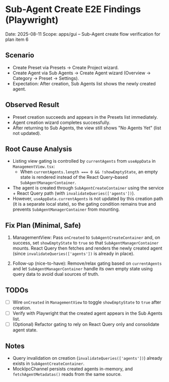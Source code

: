# Sub-Agent Create E2E Findings (Playwright)

Date: 2025-08-11
Scope: apps/gui – Sub-Agent create flow verification for plan item 6

## Scenario

- Create Preset via Presets → Create Project wizard.
- Create Agent via Sub Agents → Create Agent wizard (Overview → Category → Preset → Settings).
- Expectation: After creation, Sub Agents list shows the newly created agent.

## Observed Result

- Preset creation succeeds and appears in the Presets list immediately.
- Agent creation wizard completes successfully.
- After returning to Sub Agents, the view still shows "No Agents Yet" (list not updated).

## Root Cause Analysis

- Listing view gating is controlled by `currentAgents` from `useAppData` in `ManagementView.tsx`:
  - When `currentAgents.length === 0 && !showEmptyState`, an empty state is rendered instead of the React Query–based `SubAgentManagerContainer`.
- The agent is created through `SubAgentCreateContainer` using the service + React Query path (with `invalidateQueries(['agents'])`).
- However, `useAppData.currentAgents` is not updated by this creation path (it is a separate local state), so the gating condition remains true and prevents `SubAgentManagerContainer` from mounting.

## Fix Plan (Minimal, Safe)

1) ManagementView: Pass `onCreated` to `SubAgentCreateContainer` and, on success, set `showEmptyState` to `true` so that `SubAgentManagerContainer` mounts. React Query then fetches and renders the newly created agent (since `invalidateQueries(['agents'])` is already in place).

2) Follow-up (nice-to-have): Remove/relax gating based on `currentAgents` and let `SubAgentManagerContainer` handle its own empty state using query data to avoid dual sources of truth.

## TODOs

- [ ] Wire `onCreated` in `ManagementView` to toggle `showEmptyState` to `true` after creation.
- [ ] Verify with Playwright that the created agent appears in the Sub Agents list.
- [ ] (Optional) Refactor gating to rely on React Query only and consolidate agent state.

## Notes

- Query invalidation on creation (`invalidateQueries(['agents'])`) already exists in `SubAgentCreateContainer`.
- MockIpcChannel persists created agents in-memory, and `fetchAgentMetadatas()` reads from the same source.

